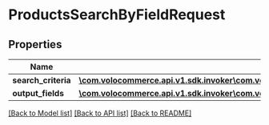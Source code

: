 # ProductsSearchByFieldRequest

## Properties
Name | Type | Description | Notes
------------ | ------------- | ------------- | -------------
**search_criteria** | [**\com.volocommerce.api.v1.sdk.invoker\com.volocommerce.api.v1.sdk.model\ProductsAPISearchCriteria**](ProductsAPISearchCriteria.md) |  | [optional] 
**output_fields** | [**\com.volocommerce.api.v1.sdk.invoker\com.volocommerce.api.v1.sdk.model\OutPutField[]**](OutPutField.md) |  | [optional] 

[[Back to Model list]](../README.md#documentation-for-models) [[Back to API list]](../README.md#documentation-for-api-endpoints) [[Back to README]](../README.md)


